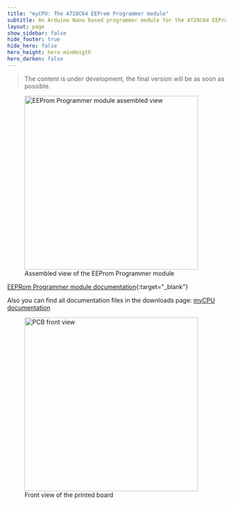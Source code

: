 ```yaml
---
title: "myCPU: The AT28C64 EEProm Programmer module"
subtitle: An Arduino Nano based programmer module for the AT28C64 EEProm memory
layout: page
show_sidebar: false
hide_footer: true
hide_hero: false
hero_height: hero-minHeigth
hero_darken: false
---
```

> The content is under development, the final version will be as soon as possible.

<figure class="center">
    <img src="{{ site.baseurl }}/img/mycpu/modules/eeprom_prog/eeprom_prog_assembled_min.png" alt="EEProm Programmer module assembled view" title="Assembled view of the EEProm Programmer module" width="400px">
    <figcaption>Assembled view of the EEProm Programmer module</figcaption>
</figure>

[EEPRom Programmer module documentation](/downloads/technical/myCPU_EEProm%20Programmer_AT28C64_module_full.pdf){:target="_blank"}

Also you can find all documentation files in the downloads page: [myCPU documentation](/pages/en/mycpu/downloads/technical_docs)

<figure class="center">
    <img src="{{ site.baseurl }}/img/mycpu/modules/eeprom_prog/eeprom_prog_clear_front_min.png" alt="PCB front view" title="Front view of the printed board" width="400px">
    <figcaption>Front view of the printed board</figcaption>
</figure>

